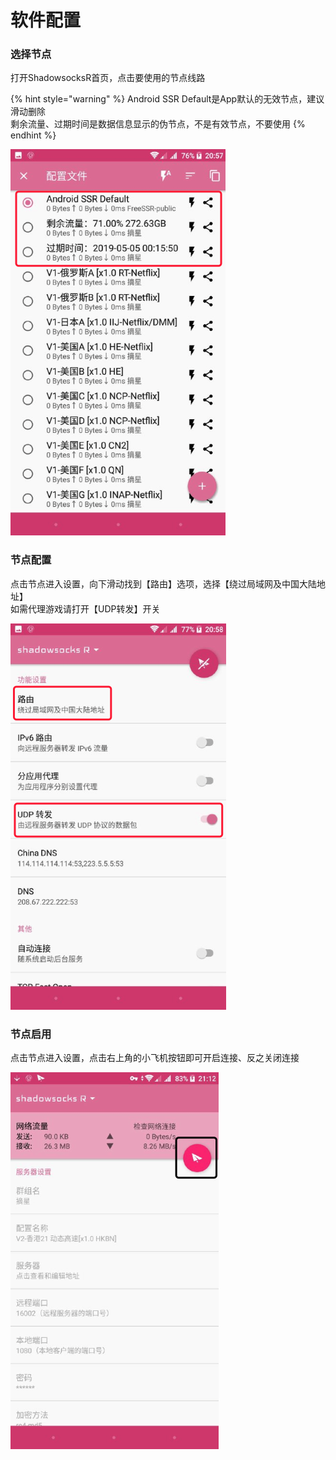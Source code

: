 # 软件配置

### 选择节点

打开ShadowsocksR首页，点击要使用的节点线路

{% hint style="warning" %}
Android SSR Default是App默认的无效节点，建议滑动删除  
剩余流量、过期时间是数据信息显示的伪节点，不是有效节点，不要使用
{% endhint %}

![](../../../.gitbook/assets/image%20%2835%29.png)

### 节点配置

点击节点进入设置，向下滑动找到【路由】选项，选择【绕过局域网及中国大陆地址】  
 如需代理游戏请打开【UDP转发】开关

![](../../../.gitbook/assets/image%20%2846%29.png)

### 节点启用

点击节点进入设置，点击右上角的小飞机按钮即可开启连接、反之关闭连接

![](../../../.gitbook/assets/image%20%2855%29.png)

